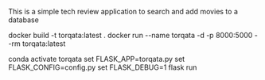 This is a simple tech review application to search and add movies to a database

docker build -t torqata:latest .
docker run --name torqata -d -p 8000:5000 --rm torqata:latest

conda activate torqata
set FLASK_APP=torqata.py
set FLASK_CONFIG=config.py
set FLASK_DEBUG=1
flask run
